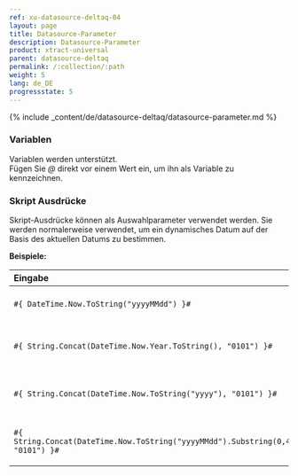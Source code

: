 ```yaml
---
ref: xu-datasource-deltaq-04
layout: page
title: Datasource-Parameter
description: Datasource-Parameter
product: xtract-universal
parent: datasource-deltaq
permalink: /:collection/:path
weight: 5
lang: de_DE
progressstate: 5
---
```

{% include _content/de/datasource-deltaq/datasource-parameter.md %}

### Variablen 
Variablen werden unterstützt. <br>
Fügen Sie *@* direkt vor einem Wert ein, um ihn als Variable zu kennzeichnen.

### Skript Ausdrücke

Skript-Ausdrücke können als Auswahlparameter verwendet werden. 
Sie werden normalerweise verwendet, um ein dynamisches Datum auf der Basis des aktuellen Datums zu bestimmen. 

**Beispiele:**

|   Eingabe                         | Ausgabe                                                                         | Beschreibung              |
|:--------------------------------------|:------------------------------------------------------------------------------|:--------------------|
|```#{ DateTime.Now.ToString("yyyyMMdd") }#```                                       | yyyyMMdd | Aktuelles Datum im SAP-Format          |
|```#{ String.Concat(DateTime.Now.Year.ToString(), "0101") }#```                     | yyyy0101 | Aktuelles Datum verkettet mit "0101"           |
|```#{ String.Concat(DateTime.Now.ToString("yyyy"), "0101") }#```                    | yyyy0101 | Aktuelles Datum verkettet mit "0101"            |
|```#{ String.Concat(DateTime.Now.ToString("yyyyMMdd").Substring(0,4), "0101") }#``` | yyyy0101 | Aktuelles Datum verkettet mit "0101""           |

